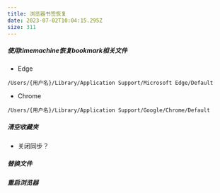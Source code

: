 ```yaml
---
title: 浏览器书签恢复
date: 2023-07-02T10:04:15.295Z
size: 311
---
```

##### 使用timemachine恢复bookmark相关文件

- Edge

```
/Users/{用户名}/Library/Application Support/Microsoft Edge/Default
```

- Chrome

```
/Users/{用户名}/Library/Application Support/Google/Chrome/Default
```

##### 清空收藏夹

- 关闭同步？

##### 替换文件

##### 重启浏览器

